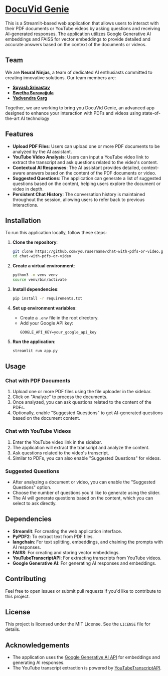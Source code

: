 # [DocuVid Genie](https://chat-with-ai-content.streamlit.app/)

This is a Streamlit-based web application that allows users to interact with their PDF documents or YouTube videos by asking questions and receiving AI-generated responses. 
The application utilizes Google Generative AI embeddings and FAISS for vector embeddings to provide detailed and accurate answers based on the context of the documents or videos.

## Team

We are **Neural Ninjas**, a team of dedicated AI enthusiasts committed to creating innovative solutions. Our team members are:

- **[Suyash Srivastav](22f1001215@ds.study.iitm.ac.in)**
- **[Swetha Suravajjula](swethasuravajjula123@gmail.com)**
- **[Yadvendra Garg](yadvendragarg123@gmail.com)**

Together, we are working to bring you DocuVid Genie, an advanced app designed to enhance your interaction with PDFs and videos using state-of-the-art AI technology

## Features

- **Upload PDF Files**: Users can upload one or more PDF documents to be analyzed by the AI assistant.
- **YouTube Video Analysis**: Users can input a YouTube video link to extract the transcript and ask questions related to the video's content.
- **Contextual AI Responses**: The AI assistant provides detailed, context-aware answers based on the content of the PDF documents or video.
- **Suggested Questions**: The application can generate a list of suggested questions based on the content, helping users explore the document or video in depth.
- **Persistent Chat History**: The conversation history is maintained throughout the session, allowing users to refer back to previous interactions.

## Installation

To run this application locally, follow these steps:

1. **Clone the repository**:
    ```bash
    git clone https://github.com/yourusername/chat-with-pdfs-or-video.git
    cd chat-with-pdfs-or-video
    ```

2. **Create a virtual environment**:
    ```bash
    python3 -m venv venv
    source venv/bin/activate
    ```

3. **Install dependencies**:
    ```bash
    pip install -r requirements.txt
    ```

4. **Set up environment variables**:
    - Create a `.env` file in the root directory.
    - Add your Google API key:
      ```env
      GOOGLE_API_KEY=your_google_api_key
      ```

5. **Run the application**:
    ```bash
    streamlit run app.py
    ```

## Usage

### Chat with PDF Documents

1. Upload one or more PDF files using the file uploader in the sidebar.
2. Click on "Analyze" to process the documents.
3. Once analyzed, you can ask questions related to the content of the PDFs.
4. Optionally, enable "Suggested Questions" to get AI-generated questions based on the document content.

### Chat with YouTube Videos

1. Enter the YouTube video link in the sidebar.
2. The application will extract the transcript and analyze the content.
3. Ask questions related to the video's transcript.
4. Similar to PDFs, you can also enable "Suggested Questions" for videos.

### Suggested Questions

- After analyzing a document or video, you can enable the "Suggested Questions" option.
- Choose the number of questions you'd like to generate using the slider.
- The AI will generate questions based on the content, which you can select to ask directly.

## Dependencies

- **Streamlit**: For creating the web application interface.
- **PyPDF2**: To extract text from PDF files.
- **langchain**: For text splitting, embeddings, and chaining the prompts with AI responses.
- **FAISS**: For creating and storing vector embeddings.
- **YouTubeTranscriptAPI**: For extracting transcripts from YouTube videos.
- **Google Generative AI**: For generating AI responses and embeddings.

## Contributing

Feel free to open issues or submit pull requests if you'd like to contribute to this project.

## License

This project is licensed under the MIT License. See the `LICENSE` file for details.

## Acknowledgements

- The application uses the [Google Generative AI API](https://cloud.google.com/generative-ai) for embeddings and generating AI responses.
- The YouTube transcript extraction is powered by [YouTubeTranscriptAPI](https://pypi.org/project/youtube-transcript-api/).
